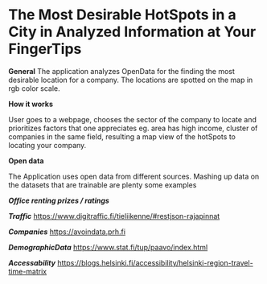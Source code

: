 # The Most Desirable HotSpots in a City in Analyzed Information at Your FingerTips

**General**
The application analyzes OpenData for the finding the most desirable location for a company. The locations are spotted on the map in rgb color scale.

**How it works**

User goes to a webpage, chooses the sector of the company to locate and prioritizes factors that one appreciates eg. area has high income, cluster of companies in the same field, resulting a map view of the hotSpots to locating your company.   

**Open data**

The Application uses open data from different sources.
Mashing up data on the datasets that are trainable are plenty
some examples

***Office renting prizes / ratings***

***Traffic*** https://www.digitraffic.fi/tieliikenne/#restjson-rajapinnat 

***Companies*** https://avoindata.prh.fi

***DemographicData*** https://www.stat.fi/tup/paavo/index.html

***Accessability*** https://blogs.helsinki.fi/accessibility/helsinki-region-travel-time-matrix
 
 